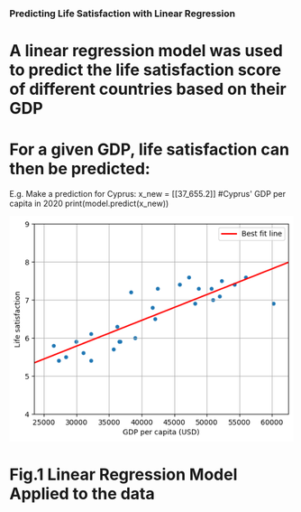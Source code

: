### Predicting Life Satisfaction with Linear Regression 
# A linear regression model was used to predict the life satisfaction score of different countries based on their GDP

# For a given GDP, life satisfaction can then be predicted:

E.g. Make a prediction for Cyprus:
x_new = [[37_655.2]] #Cyprus' GDP per capita in 2020
print(model.predict(x_new)) 

![Life Satisfaction Graph](graph.png)
# Fig.1 Linear Regression Model Applied to the data 
